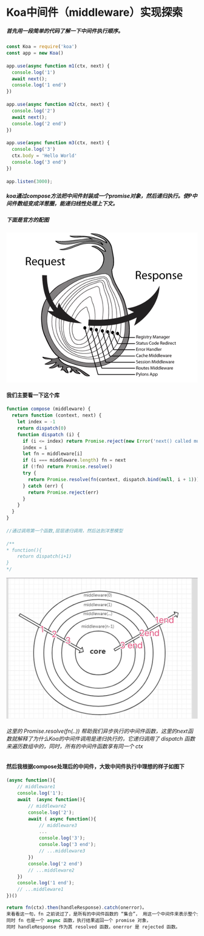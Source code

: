 # Koa中间件（middleware）实现探索

##### 首先用一段简单的代码了解一下中间件执行顺序。

```javaScript
const Koa = require('koa')
const app = new Koa()

app.use(async function m1(ctx, next) {
  console.log('1')
  await next();
  console.log('1 end')
})

app.use(async function m2(ctx, next) {
  console.log('2')
  await next();
  console.log('2 end')
})

app.use(async function m3(ctx, next) {
  console.log('3')
  ctx.body = 'Hello World'
  console.log('3 end')
})

app.listen(3000);
```

##### koa通过compose方法把中间件封装成一个promise对象，然后递归执行。使P中间件数组变成洋葱圈，能递归线性处理上下文。

##### 下面是官方的配图

![image-20180528181625044](./img/middleware.png)
#### 我们主要看一下这个库

```javascript
function compose (middleware) {
  return function (context, next) {
    let index = -1
    return dispatch(0)
    function dispatch (i) {
      if (i <= index) return Promise.reject(new Error('next() called multiple times'))
      index = i
      let fn = middleware[i]
      if (i === middleware.length) fn = next
      if (!fn) return Promise.resolve()
      try {
        return Promise.resolve(fn(context, dispatch.bind(null, i + 1)));
      } catch (err) {
        return Promise.reject(err)
      }
    }
  }
}

//通过调用第一个函数,层层递归调用，然后达到洋葱模型

/**
* function(){
	return dispatch(i+1)
}
*/
```

![image-20180528181625044](./img/WechatIMG40.jpeg)

###### 这里的 Promise.resolve(fn(..)) 帮助我们异步执行的中间件函数，这里的next函数就解释了为什么Koa的中间件调用是递归执行的，它递归调用了 dispatch 函数来遍历数组中的，同时，所有的中间件函数享有同一个 ctx





#### 然后我根据compose处理后的中间件，大致中间件执行中理想的样子如图下


```javaScript
(async function(){
    // middleware1
	console.log('1');
    await  (async function(){
        // middleware2
        console.log('2');
        await ( async function(){
            // middleware3
            ...
            console.log('3');
            console.log('3 end');
            // ...middleware3
        })
        console.log('2 end')
        // ...middleware2
    })
    console.log('1 end');
    // ...middleware1
})()

```

```javaScript
return fn(ctx).then(handleResponse).catch(onerror)。
来看看这一句，fn 之前说过了，是所有的中间件函数的 “集合”， 用这一个中间件来表示整个处理过程。
同时 fn 也是一个 async 函数，执行结果返回一个 promise 对象，
同时 handleResponse 作为其 resolved 函数，onerror 是 rejected 函数。
```